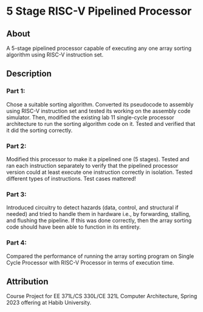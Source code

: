 # 5 Stage RISC-V Pipelined Processor 
## About
A 5-stage pipelined processor capable of executing any one array sorting algorithm using RISC-V instruction set. 
## Description
### Part 1:
Chose a suitable sorting algorithm. Converted its pseudocode to assembly using RISC-V instruction set and tested its working on the assembly code simulator. Then, modified the existing lab 11 single-cycle processor architecture to run the sorting algorithm code on it. Tested and verified that it did the sorting correctly.
### Part 2:
Modified this processor to make it a pipelined one (5 stages). Tested and ran each instruction separately to verify that the pipelined processor version could at least execute one instruction correctly in isolation. Tested different types of instructions. Test cases mattered!
### Part 3:
Introduced circuitry to detect hazards (data, control, and structural if needed) and tried to handle them in hardware i.e., by forwarding, stalling, and flushing the pipeline. If this was done correctly, then the array sorting code should have been able to function in its entirety.
### Part 4:
Compared the performance of running the array sorting program on Single Cycle Processor with RISC-V Processor in terms of execution time.
## Attribution
Course Project for EE 371L/CS 330L/CE 321L Computer Architecture, Spring 2023 offering at Habib University. 
